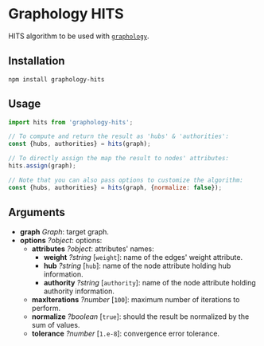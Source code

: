 # Graphology HITS

HITS algorithm to be used with [`graphology`](https://graphology.github.io).

## Installation

```
npm install graphology-hits
```

## Usage

```js
import hits from 'graphology-hits';

// To compute and return the result as 'hubs' & 'authorities':
const {hubs, authorities} = hits(graph);

// To directly assign the map the result to nodes' attributes:
hits.assign(graph);

// Note that you can also pass options to customize the algorithm:
const {hubs, authorities} = hits(graph, {normalize: false});
```

## Arguments

* **graph** *Graph*: target graph.
* **options** *?object*: options:
  * **attributes** *?object*: attributes' names:
    * **weight** *?string* [`weight`]: name of the edges' weight attribute.
    * **hub** *?string* [`hub`]: name of the node attribute holding hub information.
    * **authority** *?string* [`authority`]: name of the node attribute holding authority information. 
  * **maxIterations** *?number* [`100`]: maximum number of iterations to perform.
  * **normalize** *?boolean* [`true`]: should the result be normalized by the sum of values.
  * **tolerance** *?number* [`1.e-8`]: convergence error tolerance.
